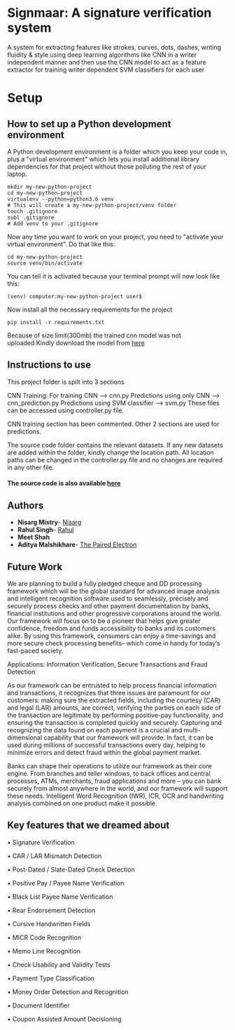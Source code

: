 # Signmaar: A signature verification system

A system for extracting features like strokes, curves, dots, dashes, writing fluidity & style using deep learning algorithms like CNN in a writer independent manner and then use the CNN model to act as a feature extractor for training writer dependent SVM classifiers for each user

# Setup

## How to set up a Python development environment

A Python development environment is a folder which you keep your code in, plus a "virtual environment" which lets you install 
additional library dependencies for that project without those polluting the rest of your laptop.

    mkdir my-new-python-project
    cd my-new-python-project
    virtualenv --python=python3.6 venv
    # This will create a my-new-python-project/venv folder
    touch .gitignore
    subl .gitignore
    # Add venv to your .gitignore

Now any time you want to work on your project, you need to "activate your virtual environment". Do that like this:

    cd my-new-python-project
    source venv/bin/activate

You can tell it is activated because your terminal prompt will now look like this:

    (venv) computer:my-new-python-project user$

Now install all the necessary requirements for the project

    pip install -r requirements.txt
    
Because of size limit(300mb) the trained cnn model was not uploaded.Kindly download the model from [here](https://drive.google.com/open?id=1aItycfygSuqksetZEzAN9AC9Dy19tt85)

## Instructions to use

This project folder is spilt into 3 sections

CNN Training: For training CNN --> cnn.py
Predictions using only CNN --> cnn_prediction.py
Predictions using SVM classifier --> svm.py
These files can be accessed using controller.py file.

CNN training section has been commented. Other 2 sections are used for predictions.

The source code folder contains the relevant datasets. If any new datasets are added within the folder, kindly change the location path. All location paths can be changed in the controller.py file and no changes are required in any other file.

#### The source code is also available [here](https://drive.google.com/file/d/1EEL0HGg7W-9GCJLhn3mVZYBL5j-KD5I9/view?usp=sharing)

## Authors

* **Nisarg Mistry**- [Nisarg](https://github.com/nisargbm)
* **Rahul Singh**- [Rahul](https://github.com/RahulSinghh)
* **Meet Shah**
* **Aditya Malshikhare**- [The Paired Electron](https://github.com/thePairedElectron)

## Future Work
We are planning to build a fully pledged cheque and DD processing framework which will be the global standard for advanced image analysis and intelligent recognition software used to seamlessly, precisely and securely process checks and other payment documentation by banks, financial institutions and other progressive corporations around the world. Our framework will focus on to be a pioneer that helps give greater confidence, freedom and funds accessibility to banks and its customers alike. By using this framework, consumers can enjoy a time-savings and more secure check processing benefits– which come in handy for today’s fast-paced society.

Applications: Information Verification, Secure Transactions and Fraud Detection

As our framework can be entrusted to help process financial information and transactions, it recognizes that three issues are paramount for our customers: making sure the extracted fields, including the courtesy (CAR) and legal (LAR) amounts, are correct, verifying the parties on each side of the transaction are legitimate by performing positive-pay functionality, and ensuring the transaction is completed quickly and securely. Capturing and recognizing the data found on each payment is a crucial and multi-dimensional capability that our framework will provide. In fact, it can be used during millions of successful transactions every day, helping to minimize errors and detect fraud within the global payment market.

Banks can shape their operations to utilize our framework as their core engine. From branches and teller windows, to back offices and central processes, ATMs, merchants, fraud applications and more – you can bank securely from almost anywhere in the world, and our framework will support these needs. Intelligent Word Recognition (IWR), ICR, OCR and handwriting analysis combined on one product make it possible.

## Key features that we dreamed about
 • Signature Verification
 
 • CAR / LAR Mismatch Detection
 
 • Post-Dated / Slate-Dated Check Detection
 
 • Positive Pay / Payee Name Verification
 
 • Black List Payee Name Verification
 
 • Rear Endorsement Detection
 
 • Cursive Handwritten Fields
 
 
 • MICR Code Recognition
 
 • Memo Line Recognition
 
 • Check Usability and Validity Tests
 
 • Payment Type Classification
 
 • Money Order Detection and Recognition
 
 • Document Identifier
 
 • Coupon Assisted Amount Decisioning
